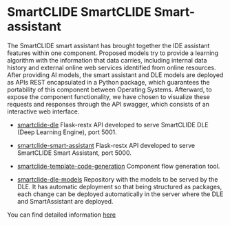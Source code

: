 # SmartCLIDE SmartCLIDE Smart-assistant

The SmartCLIDE smart assistant has brought together the IDE assistant features within one component. Proposed models try to provide a learning algorithm with the information that data carries, including internal data history and external online web services identified from online resources.
 After providing AI models, the smart assistant and DLE models are deployed as APIs REST encapsulated in a Python package, which guarantees the portability of this component between Operating Systems. Afterward, to expose the component functionality, we have chosen to visualize these requests and responses through the API swagger, which consists of an interactive web interface.



- [smartclide-dle](https://github.com/eclipse-researchlabs/smartclide-smart-assistant/tree/main/smartclide-dle/smartclide-dle)
Flask-restx API developed to serve SmartCLIDE DLE (Deep Learning Engine), port 5001.

- [smartclide-smart-assistant](https://github.com/eclipse-researchlabs/smartclide-smart-assistant/tree/main/smartclide-dle/smartclide-smart-assistant)
Flask-restx API developed to serve SmartCLIDE Smart Assistant, port 5000.

- [smartclide-template-code-generation](https://github.com/eclipse-researchlabs/smartclide-smart-assistant/tree/main/smartclide-template-code-generation)
Component flow generation tool.
- [smartclide-dle-models](https://github.com/eclipse-researchlabs/smartclide-smart-assistant/tree/main/smartclide-dle-models)
Repository with the models to be served by the DLE. It has automatic deployment so that being structured as packages, each change can be deployed automatically in the server where the DLE and SmartAssistant are deployed.




You can find detailed information [here](https://github.com/eclipse-researchlabs/smartclide-smart-assistant/blob/main/docs/index.md)